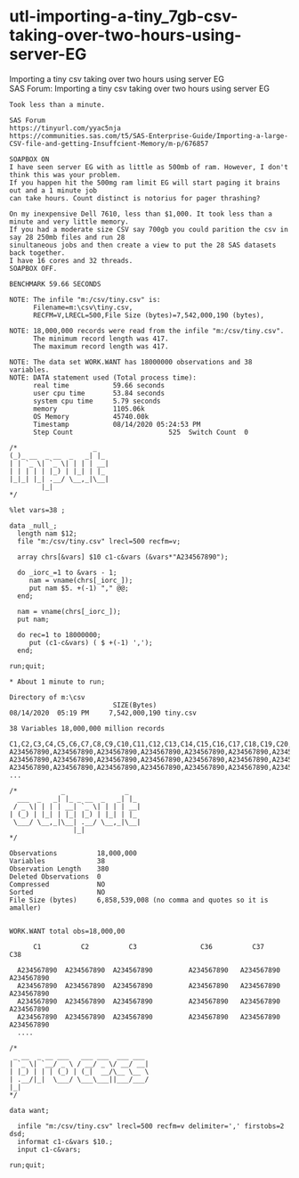 # utl-importing-a-tiny_7gb-csv-taking-over-two-hours-using-server-EG
 Importing a tiny csv taking over two hours using server EG    
    SAS Forum: Importing a tiny csv taking over two hours using server EG                                                                                        
                                                                                                                                                                 
    Took less than a minute.                                                                                                                                     
                                                                                                                                                                 
    SAS Forum                                                                                                                                                    
    https://tinyurl.com/yyac5nja                                                                                                                                 
    https://communities.sas.com/t5/SAS-Enterprise-Guide/Importing-a-large-CSV-file-and-getting-Insuffcient-Memory/m-p/676857                                     
                                                                                                                                                                 
    SOAPBOX ON                                                                                                                                                   
    I have seen server EG with as little as 500mb of ram. However, I don't think this was your problem.                                                          
    If you happen hit the 500mg ram limit EG will start paging it brains out and a 1 minute job                                                                  
    can take hours. Count distinct is notorius for pager thrashing?                                                                                                                                                                                                                                              
                                                                                                                                                                 
    On my inexpensive Dell 7610, less than $1,000. It took less than a minute and very little memory.                                                             
    If you had a moderate size CSV say 700gb you could parition the csv in say 28 250mb files and run 28                                                         
    sinultaneous jobs and then create a view to put the 28 SAS datasets back together.                                                                           
    I have 16 cores and 32 threads.                                                                                                                              
    SOAPBOX OFF.                                                                                                                                                 
                                                                                                                                                                 
    BENCHMARK 59.66 SECONDS                                                                                                                                      
                                                                                                                                                                 
    NOTE: The infile "m:/csv/tiny.csv" is:                                                                                                                       
          Filename=m:\csv\tiny.csv,                                                                                                                              
          RECFM=V,LRECL=500,File Size (bytes)=7,542,000,190 (bytes),                                                                                             
                                                                                                                                                                 
    NOTE: 18,000,000 records were read from the infile "m:/csv/tiny.csv".                                                                                        
          The minimum record length was 417.                                                                                                                     
          The maximum record length was 417.                                                                                                                     
                                                                                                                                                                 
    NOTE: The data set WORK.WANT has 18000000 observations and 38 variables.                                                                                     
    NOTE: DATA statement used (Total process time):                                                                                                              
          real time           59.66 seconds                                                                                                                      
          user cpu time       53.84 seconds                                                                                                                      
          system cpu time     5.79 seconds                                                                                                                       
          memory              1105.06k                                                                                                                           
          OS Memory           45740.00k                                                                                                                          
          Timestamp           08/14/2020 05:24:53 PM                                                                                                             
          Step Count                        525  Switch Count  0                                                                                                 
                                                                                                                                                                 
    /*                   _                                                                                                                                       
    (_)_ __  _ __  _   _| |_                                                                                                                                     
    | | `_ \| `_ \| | | | __|                                                                                                                                    
    | | | | | |_) | |_| | |_                                                                                                                                     
    |_|_| |_| .__/ \__,_|\__|                                                                                                                                    
            |_|                                                                                                                                                  
    */                                                                                                                                                           
                                                                                                                                                                 
    %let vars=38 ;                                                                                                                                               
                                                                                                                                                                 
    data _null_;                                                                                                                                                 
      length nam $12;                                                                                                                                            
      file "m:/csv/tiny.csv" lrecl=500 recfm=v;                                                                                                                  
                                                                                                                                                                 
      array chrs[&vars] $10 c1-c&vars (&vars*"A234567890");                                                                                                      
                                                                                                                                                                 
      do _iorc_=1 to &vars - 1;                                                                                                                                  
         nam = vname(chrs[_iorc_]);                                                                                                                              
         put nam $5. +(-1) "," @@;                                                                                                                               
      end;                                                                                                                                                       
                                                                                                                                                                 
      nam = vname(chrs[_iorc_]);                                                                                                                                 
      put nam;                                                                                                                                                   
                                                                                                                                                                 
      do rec=1 to 18000000;                                                                                                                                      
         put (c1-c&vars) ( $ +(-1) ',');                                                                                                                         
      end;                                                                                                                                                       
                                                                                                                                                                 
    run;quit;                                                                                                                                                    
                                                                                                                                                                 
    * About 1 minute to run;                                                                                                                                     
                                                                                                                                                                 
    Directory of m:\csv                                                                                                                                          
                              SIZE(Bytes)                                                                                                                        
    08/14/2020  05:19 PM     7,542,000,190 tiny.csv                                                                                                              
                                                                                                                                                                 
    38 Variables 18,000,000 million records                                                                                                                      
                                                                                                                                                                 
    C1,C2,C3,C4,C5,C6,C7,C8,C9,C10,C11,C12,C13,C14,C15,C16,C17,C18,C19,C20,C21,C22,C23,C24,C25,C26,C27,C28,C29,C30,C31,C32,C33,C34,C35,C36,C37,C38               
    A234567890,A234567890,A234567890,A234567890,A234567890,A234567890,A234567890,A234567890,A234567890,A234567890,A234567890,,A234567890,A234567890.....         
    A234567890,A234567890,A234567890,A234567890,A234567890,A234567890,A234567890,A234567890,A234567890,A234567890,A234567890,,A234567890,A234567890.....         
    A234567890,A234567890,A234567890,A234567890,A234567890,A234567890,A234567890,A234567890,A234567890,A234567890,A234567890.,A234567890,A234567890.....         
    ...                                                                                                                                                          
                                                                                                                                                                 
    /*           _               _                                                                                                                               
      ___  _   _| |_ _ __  _   _| |_                                                                                                                             
     / _ \| | | | __| `_ \| | | | __|                                                                                                                            
    | (_) | |_| | |_| |_) | |_| | |_                                                                                                                             
     \___/ \__,_|\__| .__/ \__,_|\__|                                                                                                                            
                    |_|                                                                                                                                          
    */                                                                                                                                                           
                                                                                                                                                                 
    Observations          18,000,000                                                                                                                             
    Variables             38                                                                                                                                     
    Observation Length    380                                                                                                                                    
    Deleted Observations  0                                                                                                                                      
    Compressed            NO                                                                                                                                     
    Sorted                NO                                                                                                                                     
    File Size (bytes)     6,858,539,008 (no comma and quotes so it is amaller)                                                                                   
                                                                                                                                                                 
                                                                                                                                                                 
    WORK.WANT total obs=18,000,00                                                                                                                                
                                                                                                                                                                 
          C1          C2          C3                C36          C37          C38                                                                                
                                                                                                                                                                 
      A234567890  A234567890  A234567890         A234567890   A234567890   A234567890                                                                            
      A234567890  A234567890  A234567890         A234567890   A234567890   A234567890                                                                            
      A234567890  A234567890  A234567890         A234567890   A234567890   A234567890                                                                            
      A234567890  A234567890  A234567890         A234567890   A234567890   A234567890                                                                            
      ....                                                                                                                                                       
                                                                                                                                                                 
    /*                                                                                                                                                           
     _ __  _ __ ___   ___ ___  ___ ___                                                                                                                           
    | `_ \| `__/ _ \ / __/ _ \/ __/ __|                                                                                                                          
    | |_) | | | (_) | (_|  __/\__ \__ \                                                                                                                          
    | .__/|_|  \___/ \___\___||___/___/                                                                                                                          
    |_|                                                                                                                                                          
    */                                                                                                                                                           
                                                                                                                                                                 
    data want;                                                                                                                                                   
                                                                                                                                                                 
      infile "m:/csv/tiny.csv" lrecl=500 recfm=v delimiter=',' firstobs=2 dsd;                                                                                   
      informat c1-c&vars $10.;                                                                                                                                   
      input c1-c&vars;                                                                                                                                           
                                                                                                                                                                 
    run;quit;                                                                                                                                                    
                                                                                                                                                                 
                                                                                                                                                                 
                                                                                                                                                                 
                                                                                                                                                                 
                                                                                                                                                                 
